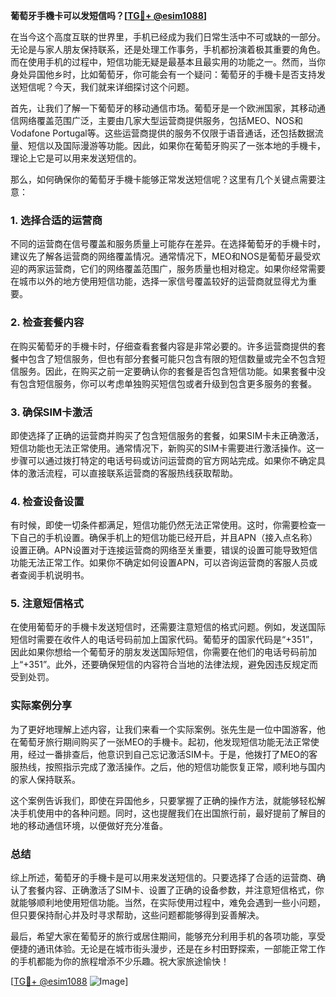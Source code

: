 **葡萄牙手機卡可以发短信吗？[[TG💪+ @esim1088](https://t.me/s/esim1088)]**

在当今这个高度互联的世界里，手机已经成为我们日常生活中不可或缺的一部分。无论是与家人朋友保持联系，还是处理工作事务，手机都扮演着极其重要的角色。而在使用手机的过程中，短信功能无疑是最基本且最实用的功能之一。然而，当你身处异国他乡时，比如葡萄牙，你可能会有一个疑问：葡萄牙的手機卡是否支持发送短信呢？今天，我们就来详细探讨这个问题。

首先，让我们了解一下葡萄牙的移动通信市场。葡萄牙是一个欧洲国家，其移动通信网络覆盖范围广泛，主要由几家大型运营商提供服务，包括MEO、NOS和Vodafone Portugal等。这些运营商提供的服务不仅限于语音通话，还包括数据流量、短信以及国际漫游等功能。因此，如果你在葡萄牙购买了一张本地的手機卡，理论上它是可以用来发送短信的。

那么，如何确保你的葡萄牙手機卡能够正常发送短信呢？这里有几个关键点需要注意：

### 1. **选择合适的运营商**
不同的运营商在信号覆盖和服务质量上可能存在差异。在选择葡萄牙的手機卡时，建议先了解各运营商的网络覆盖情况。通常情况下，MEO和NOS是葡萄牙最受欢迎的两家运营商，它们的网络覆盖范围广，服务质量也相对稳定。如果你经常需要在城市以外的地方使用短信功能，选择一家信号覆盖较好的运营商就显得尤为重要。

### 2. **检查套餐内容**
在购买葡萄牙的手機卡时，仔细查看套餐内容是非常必要的。许多运营商提供的套餐中包含了短信服务，但也有部分套餐可能只包含有限的短信数量或完全不包含短信服务。因此，在购买之前一定要确认你的套餐是否包含短信功能。如果套餐中没有包含短信服务，你可以考虑单独购买短信包或者升级到包含更多服务的套餐。

### 3. **确保SIM卡激活**
即使选择了正确的运营商并购买了包含短信服务的套餐，如果SIM卡未正确激活，短信功能也无法正常使用。通常情况下，新购买的SIM卡需要进行激活操作。这一步骤可以通过拨打特定的电话号码或访问运营商的官方网站完成。如果你不确定具体的激活流程，可以直接联系运营商的客服热线获取帮助。

### 4. **检查设备设置**
有时候，即使一切条件都满足，短信功能仍然无法正常使用。这时，你需要检查一下自己的手机设置。确保手机上的短信功能已经开启，并且APN（接入点名称）设置正确。APN设置对于连接运营商的网络至关重要，错误的设置可能导致短信功能无法正常工作。如果你不确定如何设置APN，可以咨询运营商的客服人员或者查阅手机说明书。

### 5. **注意短信格式**
在使用葡萄牙的手機卡发送短信时，还需要注意短信的格式问题。例如，发送国际短信时需要在收件人的电话号码前加上国家代码。葡萄牙的国家代码是“+351”，因此如果你想给一个葡萄牙的朋友发送国际短信，你需要在他们的电话号码前加上“+351”。此外，还要确保短信的内容符合当地的法律法规，避免因违反规定而受到处罚。

### 实际案例分享

为了更好地理解上述内容，让我们来看一个实际案例。张先生是一位中国游客，他在葡萄牙旅行期间购买了一张MEO的手機卡。起初，他发现短信功能无法正常使用，经过一番排查后，他意识到自己忘记激活SIM卡。于是，他拨打了MEO的客服热线，按照指示完成了激活操作。之后，他的短信功能恢复正常，顺利地与国内的家人保持联系。

这个案例告诉我们，即使在异国他乡，只要掌握了正确的操作方法，就能够轻松解决手机使用中的各种问题。同时，这也提醒我们在出国旅行前，最好提前了解目的地的移动通信环境，以便做好充分准备。

### 总结

综上所述，葡萄牙的手機卡是可以用来发送短信的。只要选择了合适的运营商、确认了套餐内容、正确激活了SIM卡、设置了正确的设备参数，并注意短信格式，你就能够顺利地使用短信功能。当然，在实际使用过程中，难免会遇到一些小问题，但只要保持耐心并及时寻求帮助，这些问题都能够得到妥善解决。

最后，希望大家在葡萄牙的旅行或居住期间，能够充分利用手机的各项功能，享受便捷的通讯体验。无论是在城市街头漫步，还是在乡村田野探索，一部能正常工作的手机都能为你的旅程增添不少乐趣。祝大家旅途愉快！

[[TG💪+ @esim1088](https://t.me/s/esim1088) ![Image](https://i.postimg.cc/4NQfJmqS/Snipaste-2025-05-13-00-14-12.png)]